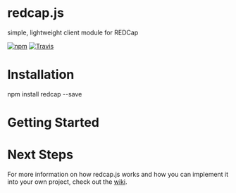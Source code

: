 # redcap.js

simple, lightweight client module for REDCap

[![npm](https://img.shields.io/npm/v/npm.svg)]()
[![Travis](https://img.shields.io/travis/rust-lang/rust.svg)]()


# Installation

   npm install redcap --save
   
# Getting Started

# Next Steps

For more information on how redcap.js works and how you can implement it into your 
own project, check out the [wiki](https://github.com/iupui-software-innovation/redcap/wiki).

